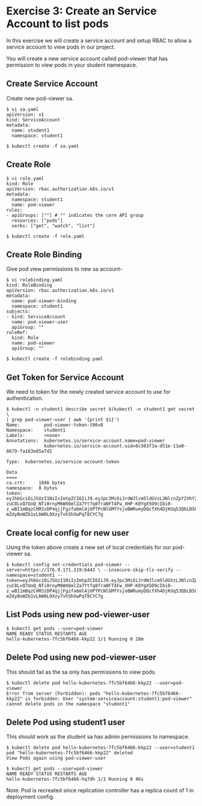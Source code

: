 # Exercise 3: Create an Service Account to list pods
In this exercise we will create a service account and setup RBAC to allow a service account to view pods in our project.

You will create a new service account called pod-viewer that has permission to view pods in your student namespace.

## Create Service Account
Create new pod-viewer sa.

```
$ vi sa.yaml
apiVersion: v1
kind: ServiceAccount
metadata:
  name: student1
  namespace: student1
```
```
$ kubectl create -f sa.yaml
```

## Create Role
```
$ vi role.yaml
kind: Role
apiVersion: rbac.authorization.k8s.io/v1
metadata:
  namespace: student1
  name: pod-viewer
rules:
- apiGroups: [""] # "" indicates the core API group
  resources: ["pods"]
  verbs: ["get", "watch", "list"]
```
```
$ kubectl create -f role.yaml
```

## Create Role Binding
Give pod view permissions to new sa account-

```
$ vi rolebinding.yaml
kind: RoleBinding
apiVersion: rbac.authorization.k8s.io/v1
metadata:
  name: pod-viewer-binding
  namespace: student1
subjects:
- kind: ServiceAccount
  name: pod-viewer-user
  apiGroup: ""
roleRef:
  kind: Role
  name: pod-viewer
  apiGroup: ""
```
```
$ kubectl create -f rolebinding.yaml
```

## Get Token for Service Account
We need to token for the newly created service account to use for authentication.

```
$ kubectl -n student1 describe secret $(kubectl -n student1 get secret \
| grep pod-viewer-user | awk '{print $1}')
Name:         pod-viewer-token-t86v8
Namespace:    student1
Labels:       <none>
Annotations:  kubernetes.io/service-account.name=pod-viewer
              kubernetes.io/service-account.uid=6c503f3a-d51e-11e8-8679-fa163e85a7d2

Type:  kubernetes.io/service-account-token

Data
====
ca.crt:     1046 bytes
namespace:  8 bytes
token:      eyJhbGciOiJSUzI1NiIsImtpZCI6IiJ9.eyJpc3MiOiJrdWJlcm5ldGVzL3NlcnZpY2VhY2NvdW50Iiwia3ViZXJuZXRlcy5pby9zZXJ2aWNlYWNjb3VudC9uYW1lc3BhY2UiOiJzdHVkZW50MSIsImt1YmVybmV0ZXMuaW8vc2VydmljZWFjY291bnQvc2VjcmV0Lm5hbWUiOiJwb2Qtdmlld2VyLXRva2VuLXQ4NnY4Iiwia3ViZXJuZXRlcy5pby9zZXJ2aWNlYWNjb3VudC9zZXJ2aWNlLWFjY291bnQubmFtZSI6InBvZC12aWV3ZXIiLCJrdWJlcm5ldGVzLmlvL3NlcnZpY2VhY2NvdW50L3NlcnZpY2UtYWNjb3VudC51aWQiOiI2YzUwM2YzYS1kNTFlLTExZTgtODY3OS1mYTE2M2U4NWE3ZDIiLCJzdWIiOiJzeXN0ZW06c2VydmljZWFjY291bnQ6c3R1ZGVudDE6cG9kLXZpZXdlciJ9.iX66PdH0ZciYRoiZg9KsYHe6cszyF4mOVihVsML9OlGR6DnbMx2ooNJLpNdsfG6ssy2orHd3kxSuHs0s54ve1-zuC8LvQ7UoQ_NTi0rnyM6WX6mlZa7Ytfq8fraNFT4Fw_XHP-K0YgX5O9cIbi0-z_wBI1mBqzCHMJzDP4qjjFgzfa6ml4jUPTPcNlGMfYsjoBWRumyDQcfXh4DjKUq53QbLBSPLrpnUx2hZ1PoJ_QAHdXcDbnOlToKefIP_VAeRHwe2vxWoT3ywu6kTovOn4yfsII_xWMJRc5MAdRnW1SzsdctHE-mZdyBoWZb1vLbW8L9Xzy7vhShXwPqT8CYC7g
```

## Create local config for new user
Using the token above create a new set of local credentials for our pod-viewer sa.

```
$ kubectl config set-credentials pod-viewer --server=https://176.9.171.119:6443 \ --insecure-skip-tls-verify --namespace=student1 --token=eyJhbGciOiJSUzI1NiIsImtpZCI6IiJ9.eyJpc3MiOiJrdWJlcm5ldGVzL3NlcnZpY2VhY2NvdW50Iiwia3ViZXJuZXRlcy5pby9zZXJ2aWNlYWNjb3VudC9uYW1lc3BhY2UiOiJzdHVkZW50MSIsImt1YmVybmV0ZXMuaW8vc2VydmljZWFjY291bnQvc2VjcmV0Lm5hbWUiOiJwb2Qtdmlld2VyLXRva2VuLXQ4NnY4Iiwia3ViZXJuZXRlcy5pby9zZXJ2aWNlYWNjb3VudC9zZXJ2aWNlLWFjY291bnQubmFtZSI6InBvZC12aWV3ZXIiLCJrdWJlcm5ldGVzLmlvL3NlcnZpY2VhY2NvdW50L3NlcnZpY2UtYWNjb3VudC51aWQiOiI2YzUwM2YzYS1kNTFlLTExZTgtODY3OS1mYTE2M2U4NWE3ZDIiLCJzdWIiOiJzeXN0ZW06c2VydmljZWFjY291bnQ6c3R1ZGVudDE6cG9kLXZpZXdlciJ9.iX66PdH0ZciYRoiZg9KsYHe6cszyF4mOVihVsML9OlGR6DnbMx2ooNJLpNdsfG6ssy2orHd3kxSuHs0s54ve1-zuC8LvQ7UoQ_NTi0rnyM6WX6mlZa7Ytfq8fraNFT4Fw_XHP-K0YgX5O9cIbi0-z_wBI1mBqzCHMJzDP4qjjFgzfa6ml4jUPTPcNlGMfYsjoBWRumyDQcfXh4DjKUq53QbLBSPLrpnUx2hZ1PoJ_QAHdXcDbnOlToKefIP_VAeRHwe2vxWoT3ywu6kTovOn4yfsII_xWMJRc5MAdRnW1SzsdctHE-mZdyBoWZb1vLbW8L9Xzy7vhShXwPqT8CYC7g
```

## List Pods using new pod-viewer-user
```
$ kubectl get pods --user=pod-viewer
NAME READY STATUS RESTARTS AGE
hello-kubernetes-7fc5bf6466-kkp22 1/1 Running 0 28m
```

## Delete Pod using new pod-viewer-user
This should fail as the sa only has permissions to view pods.

```
$ kubectl delete pod hello-kubernetes-7fc5bf6466-kkp22 --user=pod-viewer
Error from server (Forbidden): pods "hello-kubernetes-7fc5bf6466-kkp22" is forbidden: User "system:serviceaccount:student1:pod-viewer" cannot delete pods in the namespace "student1"
```

## Delete Pod using student1 user
This should work as the student sa has admin permissions to namespace.
```
$ kubectl delete pod hello-kubernetes-7fc5bf6466-kkp22 --user=student1
pod "hello-kubernetes-7fc5bf6466-kkp22" deleted
View Pods again using pod-viewer-user
```
```
$ kubectl get pods --user=pod-viewer
NAME READY STATUS RESTARTS AGE
hello-kubernetes-7fc5bf6466-hq7dh 1/1 Running 0 46s
```

Note: Pod is recreated since replication controller has a replica count of 1 in deployment config.


